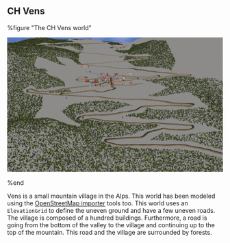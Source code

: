 ## CH Vens

%figure "The CH Vens world"

![vens.png](images/vens.png)

%end

Vens is a small mountain village in the Alps. This world has been modeled using
the [OpenStreetMap importer](openstreetmap-importer.md#openstreetmap-importer)
tools too. This world uses an `ElevationGrid` to define the uneven ground and
have a few uneven roads. The village is composed of a hundred buildings.
Furthermore, a road is going from the bottom of the valley to the village and
continuing up to the top of the mountain. This road and the village are
surrounded by forests.

